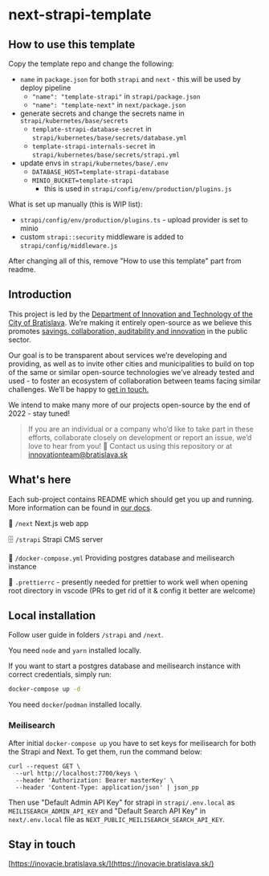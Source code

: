 # next-strapi-template

## How to use this template

Copy the template repo and change the following:
- `name` in `package.json` for both `strapi` and `next` - this will be used by deploy pipeline
  - `"name": "template-strapi"` in `strapi/package.json`
  - `"name": "template-next"` in `next/package.json`
- generate secrets and change the secrets name in `strapi/kubernetes/base/secrets`
  - `template-strapi-database-secret` in `strapi/kubernetes/base/secrets/database.yml`
  - `template-strapi-internals-secret` in `strapi/kubernetes/base/secrets/strapi.yml`
- update envs in `strapi/kubernetes/base/.env`
  - `DATABASE_HOST=template-strapi-database`
  - `MINIO_BUCKET=template-strapi`
    - this is used in `strapi/config/env/production/plugins.js`

What is set up manually (this is WIP list):
- `strapi/config/env/production/plugins.ts` - upload provider is set to minio
- custom `strapi::security` middleware is added to `strapi/config/middleware.js`

After changing all of this, remove "How to use this template" part from readme.

## Introduction

This project is led by the [Department of Innovation and Technology of the City of Bratislava](https://inovacie.bratislava.sk). We’re making it entirely open-source as we believe this promotes [savings, collaboration, auditability and innovation](https://publiccode.eu) in the public sector.

Our goal is to be transparent about services we’re developing and providing, as well as to invite other cities and municipalities to build on top of the same or similar open-source technologies we’ve already tested and used - to foster an ecosystem of collaboration between teams facing similar challenges. We’ll be happy to [get in touch.](mailto:innovationteam@bratislava.sk)

We intend to make many more of our projects open-source by the end of 2022 - stay tuned!

> If you are an individual or a company who’d like to take part in these efforts, collaborate closely on development or report an issue, we’d love to hear from you! 🙌 Contact us using this repository or at [innovationteam@bratislava.sk](mailto:innovationteam@bratislava.sk)

## What's here

Each sub-project contains README which should get you up and running. More information can be found in [our docs](https://bratislava.github.io).

🏡 `/next` Next.js web app

🗄️ `/strapi` Strapi CMS server

🐳 `/docker-compose.yml` Providing postgres database and meilisearch instance

💅 `.prettierrc` - presently needed for prettier to work well when opening root directory in vscode (PRs to get rid of it & config it better are welcome)

## Local installation

Follow user guide in folders `/strapi` and `/next`.

You need `node` and `yarn` installed locally.

If you want to start a postgres database and meilisearch instance with correct credentials, simply run:

```bash
docker-compose up -d
```

You need `docker`/`podman` installed locally.

### Meilisearch

After initial `docker-compose up` you have to set keys for meilisearch for both the Strapi and Next. To get them, run the command below:

```
curl --request GET \
  --url http://localhost:7700/keys \
  --header 'Authorization: Bearer masterKey' \
  --header 'Content-Type: application/json' | json_pp
```

Then use "Default Admin API Key" for strapi in `strapi/.env.local` as `MEILISEARCH_ADMIN_API_KEY` and "Default Search API Key" in `next/.env.local` file as `NEXT_PUBLIC_MEILISEARCH_SEARCH_API_KEY`.

## Stay in touch
[https://inovacie.bratislava.sk/](https://inovacie.bratislava.sk/)
